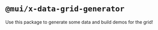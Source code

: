 # `@mui/x-data-grid-generator`

Use this package to generate some data and build demos for the grid!
